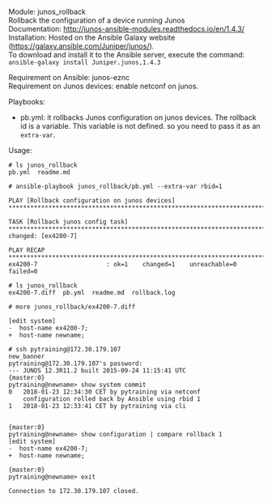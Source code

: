 Module: junos_rollback  
Rollback the configuration of a device running Junos  
Documentation: http://junos-ansible-modules.readthedocs.io/en/1.4.3/   
Installation: Hosted on the Ansible Galaxy website (https://galaxy.ansible.com/Juniper/junos/).   
To download and install it to the Ansible server, execute the command: ```ansible-galaxy install Juniper.junos,1.4.3```  

Requirement on Ansible: junos-eznc  
Requirement on Junos devices: enable netconf on junos.  


Playbooks: 
- pb.yml: it rollbacks Junos configuration on junos devices. The rollback id is a variable. This variable is not defined. so you need to pass it as an ```extra-var```.     

Usage: 
```
# ls junos_rollback
pb.yml  readme.md
```
```
# ansible-playbook junos_rollback/pb.yml --extra-var rbid=1

PLAY [Rollback configuration on junos devices] ***************************************************************************************************************************

TASK [Rollback junos config task] ****************************************************************************************************************************************
changed: [ex4200-7]

PLAY RECAP ***************************************************************************************************************************************************************
ex4200-7                   : ok=1    changed=1    unreachable=0    failed=0   
```
```
# ls junos_rollback
ex4200-7.diff  pb.yml  readme.md  rollback.log
```
```
# more junos_rollback/ex4200-7.diff 

[edit system]
-  host-name ex4200-7;
+  host-name newname;
```
```
# ssh pytraining@172.30.179.107
new_banner
pytraining@172.30.179.107's password: 
--- JUNOS 12.3R11.2 built 2015-09-24 11:15:41 UTC
{master:0}
pytraining@newname> show system commit 
0   2018-01-23 12:34:30 CET by pytraining via netconf
    configuration rolled back by Ansible using rbid 1
1   2018-01-23 12:33:41 CET by pytraining via cli
                                        
```
```
{master:0}
pytraining@newname> show configuration | compare rollback 1 
[edit system]
-  host-name ex4200-7;
+  host-name newname;

{master:0}
pytraining@newname> exit 

Connection to 172.30.179.107 closed.
```
